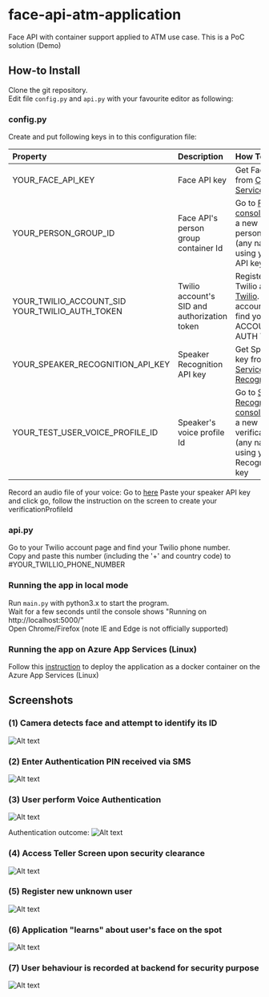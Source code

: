 # face-api-atm-application
Face API with container support applied to ATM use case. This is a PoC solution (Demo)


## How-to Install

Clone the git repository.   
Edit file ``config.py`` and ``api.py`` with your favourite editor as following:

### config.py
Create and put following keys in to this configuration file:  

| Property        | Description |How To|
|:------------- |:-------------|:-----|
|YOUR_FACE_API_KEY| Face API key |Get Face API key from [Cognitive Service Face API](https://azure.microsoft.com/en-us/try/cognitive-services/?api=face-api)|
|YOUR_PERSON_GROUP_ID      | Face API's person group container Id      |Go to [Face API test console](https://westus.dev.cognitive.microsoft.com/docs/services/563879b61984550e40cbbe8d/operations/563879b61984550f30395244/console) and create a new personGroupId (any name will do) using your Face API key |
|YOUR_TWILIO_ACCOUNT_SID YOUR_TWILIO_AUTH_TOKEN | Twilio account's SID and authorization token | Register a trial Twilio account at [Twilio](http://www.twilio.com). Go to account page and find your ACCOUNT SID and AUTH TOKEN |
|YOUR_SPEAKER_RECOGNITION_API_KEY| Speaker Recognition API key | Get Speaker API key from [Cognitive Service Speaker Recognition API](https://azure.microsoft.com/en-us/services/cognitive-services/speaker-recognition/) |
|YOUR_TEST_USER_VOICE_PROFILE_ID| Speaker's voice profile Id | Go to [Speaker Recognition test console](https://westus.dev.cognitive.microsoft.com/docs/services/563309b6778daf02acc0a508/operations/56406930e597ed20c8d8549d/console) and create a new verificationProfileId (any name will do) using your Speaker Recognition API key|

Record an audio file of your voice:
Go to [here](https://rposbo.github.io/speaker-recognition-api/)
Paste your speaker API key and click go, follow the instruction on the screen to create your verificationProfileId

### api.py
Go to your Twilio account page and find your Twilio phone number.  
Copy and paste this number (including the '+' and country code) to #YOUR_TWILLIO_PHONE_NUMBER

### Running the app in local mode
Run ``main.py`` with python3.x to start the program.   
Wait for a few seconds until the console shows "Running on http://localhost:5000/"  
Open Chrome/Firefox (note IE and Edge is not officially supported)  

### Running the app on Azure App Services (Linux)
Follow this [instruction](https://docs.microsoft.com/en-us/azure/app-service/containers/quickstart-python) to deploy the application as a docker container on the Azure App Services (Linux)

## Screenshots

### (1) Camera detects face and attempt to identify its ID
![Alt text](/screenshot/note1.jpg?raw=true)

### (2) Enter Authentication PIN received via SMS
![Alt text](/screenshot/note2.jpg?raw=true)

### (3) User perform Voice Authentication
![Alt text](/screenshot/note3.jpg?raw=true)

Authentication outcome:
![Alt text](/screenshot/voice_auth_outcome.png?raw=true)

### (4) Access Teller Screen upon security clearance
![Alt text](/screenshot/note4.jpg?raw=true)

### (5) Register new unknown user 
![Alt text](/screenshot/note5.jpg?raw=true)

### (6) Application "learns" about user's face on the spot
![Alt text](/screenshot/note6.jpg?raw=true)

### (7) User behaviour is recorded at backend for security purpose
![Alt text](/screenshot/face_recording.png?raw=true)
